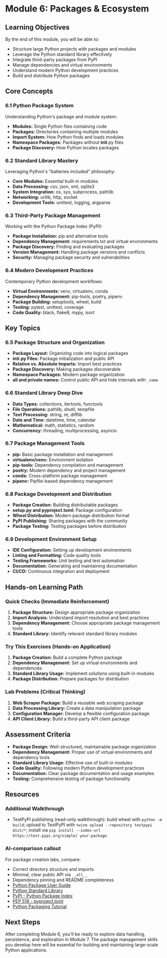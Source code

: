 # Module 6: Packages & Ecosystem

## Learning Objectives
By the end of this module, you will be able to:
- Structure large Python projects with packages and modules
- Leverage the Python standard library effectively
- Integrate third-party packages from PyPI
- Manage dependencies and virtual environments
- Understand modern Python development practices
- Build and distribute Python packages

## Core Concepts

### 6.1 Python Package System
Understanding Python's package and module system:
- **Modules:** Single Python files containing code
- **Packages:** Directories containing multiple modules
- **Import System:** How Python finds and loads modules
- **Namespace Packages:** Packages without __init__.py files
- **Package Discovery:** How Python locates packages

### 6.2 Standard Library Mastery
Leveraging Python's "batteries included" philosophy:
- **Core Modules:** Essential built-in modules
- **Data Processing:** csv, json, xml, sqlite3
- **System Integration:** os, sys, subprocess, pathlib
- **Networking:** urllib, http, socket
- **Development Tools:** unittest, logging, argparse

### 6.3 Third-Party Package Management
Working with the Python Package Index (PyPI):
- **Package Installation:** pip and alternative tools
- **Dependency Management:** requirements.txt and virtual environments
- **Package Discovery:** Finding and evaluating packages
- **Version Management:** Handling package versions and conflicts
- **Security:** Managing package security and vulnerabilities

### 6.4 Modern Development Practices
Contemporary Python development workflows:
- **Virtual Environments:** venv, virtualenv, conda
- **Dependency Management:** pip-tools, poetry, pipenv
- **Package Building:** setuptools, wheel, build
- **Testing:** pytest, unittest, coverage
- **Code Quality:** black, flake8, mypy, isort

## Key Topics

### 6.5 Package Structure and Organization
- **Package Layout:** Organizing code into logical packages
- **__init__.py Files:** Package initialization and public API
- **Relative vs. Absolute Imports:** Import best practices
- **Package Discovery:** Making packages discoverable
- **Namespace Packages:** Modern package organization
 - **__all__ and private names:** Control public API and hide internals with `_name`

### 6.6 Standard Library Deep Dive
- **Data Types:** collections, itertools, functools
- **File Operations:** pathlib, shutil, tempfile
- **Text Processing:** string, re, difflib
- **Date and Time:** datetime, time, calendar
- **Mathematical:** math, statistics, random
- **Concurrency:** threading, multiprocessing, asyncio

### 6.7 Package Management Tools
- **pip:** Basic package installation and management
- **virtualenv/venv:** Environment isolation
- **pip-tools:** Dependency compilation and management
- **poetry:** Modern dependency and project management
- **conda:** Cross-platform package management
- **pipenv:** Pipfile-based dependency management

### 6.8 Package Development and Distribution
- **Package Creation:** Building distributable packages
- **setup.py and pyproject.toml:** Package configuration
- **Wheel Distribution:** Modern package distribution format
- **PyPI Publishing:** Sharing packages with the community
- **Package Testing:** Testing packages before distribution

### 6.9 Development Environment Setup
- **IDE Configuration:** Setting up development environments
- **Linting and Formatting:** Code quality tools
- **Testing Frameworks:** Unit testing and test automation
- **Documentation:** Generating and maintaining documentation
- **CI/CD:** Continuous integration and deployment

## Hands-on Learning Path

### Quick Checks (Immediate Reinforcement)
1. **Package Structure:** Design appropriate package organization
2. **Import Analysis:** Understand import resolution and best practices
3. **Dependency Management:** Choose appropriate package management tools
4. **Standard Library:** Identify relevant standard library modules

### Try This Exercises (Hands-on Application)
1. **Package Creation:** Build a complete Python package
2. **Dependency Management:** Set up virtual environments and dependencies
3. **Standard Library Usage:** Implement solutions using built-in modules
4. **Package Distribution:** Prepare packages for distribution

### Lab Problems (Critical Thinking)
1. **Web Scraper Package:** Build a reusable web scraping package
2. **Data Processing Library:** Create a data manipulation package
3. **Configuration Manager:** Develop a flexible configuration package
4. **API Client Library:** Build a third-party API client package

## Assessment Criteria
- **Package Design:** Well-structured, maintainable package organization
- **Dependency Management:** Proper use of virtual environments and dependency tools
- **Standard Library Usage:** Effective use of built-in modules
- **Code Quality:** Following modern Python development practices
- **Documentation:** Clear package documentation and usage examples
- **Testing:** Comprehensive testing of package functionality

## Resources
### Additional Walkthrough
- TestPyPI publishing (read-only walkthrough): build wheel with `python -m build`; upload to TestPyPI with `twine upload --repository testpypi dist/*`; install via `pip install --index-url https://test.pypi.org/simple/ your-package`.

### AI-comparison callout
For package creation labs, compare:
- Correct directory structure and imports
- Minimal, clear public API via `__all__`
- Dependency pinning and README completeness
- [Python Package User Guide](https://packaging.python.org/)
- [Python Standard Library](https://docs.python.org/3/library/)
- [PyPI - Python Package Index](https://pypi.org/)
- [PEP 518 - pyproject.toml](https://peps.python.org/pep-0518/)
- [Python Packaging Tutorial](https://packaging.python.org/tutorials/packaging-projects/)

## Next Steps
After completing Module 6, you'll be ready to explore data handling, persistence, and exploration in Module 7. The package management skills you develop here will be essential for building and maintaining large-scale Python applications.
